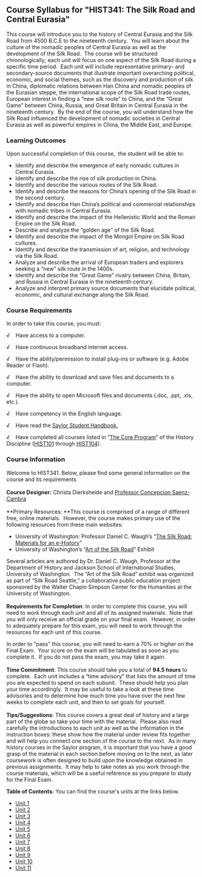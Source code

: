 Course Syllabus for "HIST341: The Silk Road and Central Eurasia"
----------------------------------------------------------------

This course will introduce you to the history of Central Eurasia and the
Silk Road from 4500 B.C.E to the nineteenth century.  You will learn
about the culture of the nomadic peoples of Central Eurasia as well as
the development of the Silk Road.  The course will be structured
chronologically; each unit will focus on one aspect of the Silk Road
during a specific time period.  Each unit will include representative
primary- and secondary-source documents that illustrate important
overarching political, economic, and social themes, such as the
discovery and production of silk in China, diplomatic relations between
Han China and nomadic peoples of the Eurasian steppe, the international
scope of the Silk Road trade routes, European interest in finding a “new
silk route” to China, and the “Great Game” between China, Russia, and
Great Britain in Central Eurasia in the nineteenth century.  By the end
of the course, you will understand how the Silk Road influenced the
development of nomadic societies in Central Eurasia as well as powerful
empires in China, the Middle East, and Europe.

### Learning Outcomes

Upon successful completion of this course,  the student will be able
to:  
  

-   Identify and describe the emergence of early nomadic cultures in
    Central Eurasia.
-   Identify and describe the rise of silk production in China.
-   Identify and describe the various routes of the Silk Road.
-   Identify and describe the reasons for China’s opening of the Silk
    Road in the second century.
-   Identify and describe Han China’s political and commercial
    relationships with nomadic tribes in Central Eurasia.
-   Identify and describe the impact of the Hellenistic World and the
    Roman Empire on the Silk Road.
-   Describe and analyze the “golden age” of the Silk Road.
-   Identify and describe the impact of the Mongol Empire on Silk Road
    cultures.
-   Identify and describe the transmission of art, religion, and
    technology via the Silk Road.
-   Analyze and describe the arrival of European traders and explorers
    seeking a “new” silk route in the 1400s.
-   Identify and describe the “Great Game” rivalry between China,
    Britain, and Russia in Central Eurasia in the nineteenth century.
-   Analyze and interpret primary source documents that elucidate
    political, economic, and cultural exchange along the Silk Road.

### Course Requirements

In order to take this course, you must:  
  
 √    Have access to a computer.  
  
 √    Have continuous broadband internet access.  
  
 √    Have the ability/permission to install plug-ins or software (e.g.
Adobe Reader or Flash).  
  
 √    Have the ability to download and save files and documents to a
computer.  
  
 √    Have the ability to open Microsoft files and documents (.doc,
.ppt, .xls, etc.).  
  
 √    Have competency in the English language.  
  
 √    Have read the [Saylor Student
Handbook.](http://www.saylor.org/site/wp-content/uploads/2012/05/Saylor-StudentHandbook.pdf)  
  
 √    Have completed all courses listed in “[The Core
Program](../../majors/history/)” of the History Discipline
([HIST101](../../courses/hist101/) through
[HIST104](../../courses/hist104/)).

### Course Information

Welcome to HIST341. Below, please find some general information on the
course and its requirements  
    
 **Course Designer:** Christa Dierksheide and [Professor Concepcion
Saenz-Cambra](http://www.saylor.org/faculty-o-t/#ProfessorConcepcionSaenzCambra)  
    
 **Primary Resources: **This course is comprised of a range of different
free, online materials.  However, the course makes primary use of the
following resources from these main websites:

-   University of Washington: Professor Daniel C. Waugh’s “[The Silk
    Road: Materials for an
    e-History](http://faculty.washington.edu/dwaugh/srehist.html)”
-   University of Washington’s “[Art of the Silk
    Road](http://depts.washington.edu/silkroad/exhibit/index.shtml)”
    Exhibit

Several articles are authored by Dr. Daniel C. Waugh, Professor at the
Department of History and Jackson School of International Studies,
University of Washington.  The “Art of the Silk Road” exhibit was
organized as part of “Silk Road Seattle,” a collaborative public
education project sponsored by the Walter Chapin Simpson Center for the
Humanities at the University of Washington.  
    
 **Requirements for Completion**: In order to complete this course, you
will need to work through each unit and all of its assigned materials. 
Note that you will only receive an official grade on your final exam. 
However, in order to adequately prepare for this exam, you will need to
work through the resources for each unit of this course.  
  
 In order to “pass” this course, you will need to earn a 70% or higher
on the Final Exam.  Your score on the exam will be tabulated as soon as
you complete it.  If you do not pass the exam, you may take it again.  
    
 **Time Commitment**: This course should take you a total of **94.5
hours** to complete.  Each unit includes a “time advisory” that lists
the amount of time you are expected to spend on each subunit.  These
should help you plan your time accordingly.  It may be useful to take a
look at these time advisories and to determine how much time you have
over the next few weeks to complete each unit, and then to set goals for
yourself.  
    
 **Tips/Suggestions**: This course covers a great deal of history and a
large part of the globe so take your time with the material.  Please
also read carefully the introductions to each unit as well as the
information in the instruction boxes: these show how the material under
review fits together and will help you connect one section of the course
to the next.  As in many history courses in the Saylor program, it is
important that you have a good grasp of the material in each section
before moving on to the next, as later coursework is often designed to
build upon the knowledge obtained in previous assignments.  It may help
to take notes as you work through the course materials, which will be a
useful reference as you prepare to study for the Final Exam.

**Table of Contents:** You can find the course's units at the links below.

- [Unit 1](https://legacy.saylor.org/hist341/Unit01/)
- [Unit 2](https://legacy.saylor.org/hist341/Unit02/)
- [Unit 3](https://legacy.saylor.org/hist341/Unit03/)
- [Unit 4](https://legacy.saylor.org/hist341/Unit04/)
- [Unit 5](https://legacy.saylor.org/hist341/Unit05/)
- [Unit 6](https://legacy.saylor.org/hist341/Unit06/)
- [Unit 7](https://legacy.saylor.org/hist341/Unit07/)
- [Unit 8](https://legacy.saylor.org/hist341/Unit08/)
- [Unit 9](https://legacy.saylor.org/hist341/Unit09/)
- [Unit 10](https://legacy.saylor.org/hist341/Unit10/)
- [Unit 11](https://legacy.saylor.org/hist341/Unit11/)
